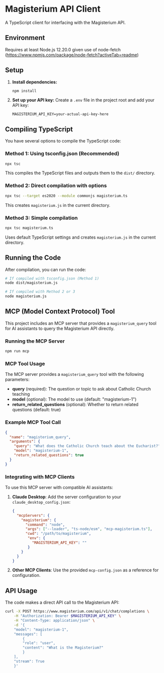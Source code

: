 # Magisterium API Client

A TypeScript client for interfacing with the Magisterium API.

## Environment

Requires at least Node.js 12.20.0 given use of node-fetch (https://www.npmjs.com/package/node-fetch?activeTab=readme)


## Setup

1. **Install dependencies:**
   ```bash
   npm install
   ```

2. **Set up your API key:**
   Create a `.env` file in the project root and add your API key:
   ```
   MAGISTERIUM_API_KEY=your-actual-api-key-here
   ```

## Compiling TypeScript

You have several options to compile the TypeScript code:

### Method 1: Using tsconfig.json (Recommended)
```bash
npx tsc
```
This compiles the TypeScript files and outputs them to the `dist/` directory.

### Method 2: Direct compilation with options
```bash
npx tsc --target es2020 --module commonjs magisterium.ts
```
This creates `magisterium.js` in the current directory.

### Method 3: Simple compilation
```bash
npx tsc magisterium.ts
```
Uses default TypeScript settings and creates `magisterium.js` in the current directory.

## Running the Code

After compilation, you can run the code:

```bash
# If compiled with tsconfig.json (Method 1)
node dist/magisterium.js

# If compiled with Method 2 or 3
node magisterium.js
```

## MCP (Model Context Protocol) Tool

This project includes an MCP server that provides a `magisterium_query` tool for AI assistants to query the Magisterium API directly.

### Running the MCP Server

```bash
npm run mcp
```

### MCP Tool Usage

The MCP server provides a `magisterium_query` tool with the following parameters:

- **query** (required): The question or topic to ask about Catholic Church teaching
- **model** (optional): The model to use (default: "magisterium-1")
- **return_related_questions** (optional): Whether to return related questions (default: true)

### Example MCP Tool Call

```json
{
  "name": "magisterium_query",
  "arguments": {
    "query": "What does the Catholic Church teach about the Eucharist?",
    "model": "magisterium-1",
    "return_related_questions": true
  }
}
```

### Integrating with MCP Clients

To use this MCP server with compatible AI assistants:

1. **Claude Desktop**: Add the server configuration to your `claude_desktop_config.json`:
   ```json
   {
     "mcpServers": {
       "magisterium": {
         "command": "node",
         "args": ["--loader", "ts-node/esm", "mcp-magisterium.ts"],
         "cwd": "/path/to/magisterium",
          "env": {
            "MAGISTERIUM_API_KEY": ""
          }
       }
     }
   }
   ```

2. **Other MCP Clients**: Use the provided `mcp-config.json` as a reference for configuration.

## API Usage

The code makes a direct API call to the Magisterium API:

```bash
curl -X POST https://www.magisterium.com/api/v1/chat/completions \
    -H "Authorization: Bearer $MAGISTERIUM_API_KEY" \
    -H "Content-Type: application/json" \
    -d '{
    "model": "magisterium-1",
    "messages": [
        {
        "role": "user",
        "content": "What is the Magisterium?"
        }
    ],
    "stream": True
    }'
```
